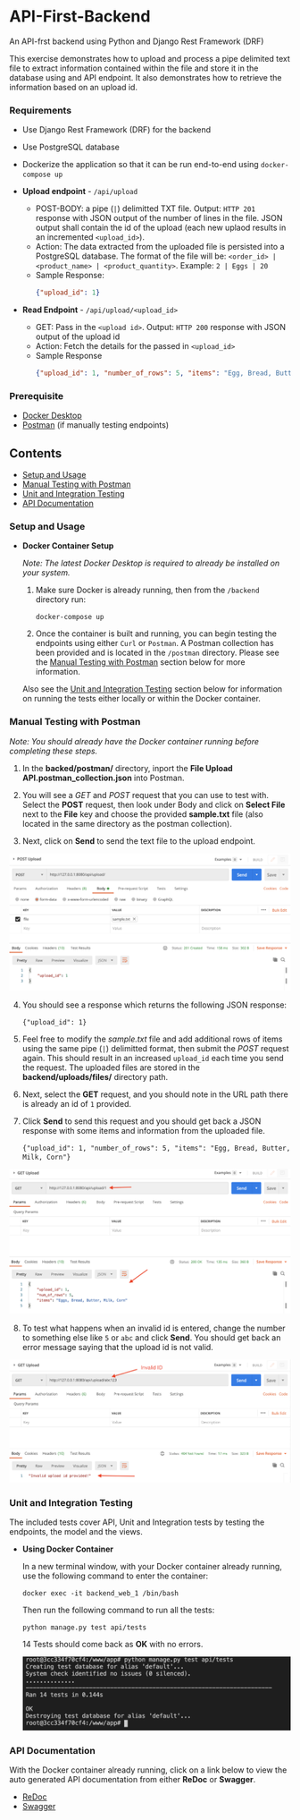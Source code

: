 # API-First-Backend
An API-frst backend using Python and Django Rest Framework (DRF)

This exercise demonstrates how to upload and process a pipe delimited text file to extract information contained within the file and store it in the database using and API endpoint. It also demonstrates how to retrieve the information based on an upload id.


### Requirements

- Use Django Rest Framework (DRF) for the backend
- Use PostgreSQL database
- Dockerize the application so that it can be run end-to-end using `docker-compose up`

- **Upload endpoint** - `/api/upload`
  - POST-BODY: a pipe (`|`) delimitted TXT file. Output: `HTTP 201` response with JSON output of the number of lines in the file. JSON output shall contain the id of the upload (each new uplaod results in an incremented `<upload_id>`). 
  - Action: The data extracted from the uploaded file is persisted into a PostgreSQL database. The format of the file will be: `<order_id> | <product_name> | <product_quantity>`. Example: `2 | Eggs | 20`
  - Sample Response:
    ```json
    {"upload_id": 1}
    ```
- **Read Endpoint** - `/api/upload/<upload_id>`
  - GET: Pass in the `<upload id>`. Output: `HTTP 200` response with JSON output of the upload id
  - Action: Fetch the details for the passed in `<upload_id>`
  - Sample Response
    ```json
    {"upload_id": 1, "number_of_rows": 5, "items": "Egg, Bread, Butter, Milk, Corn"}
    ```


### Prerequisite

- [Docker Desktop](https://docs.docker.com/desktop/)
- [Postman](https://www.postman.com/downloads/) (if manually testing endpoints)


## Contents

- [Setup and Usage](#Setup-and-Usage)
- [Manual Testing with Postman](#Manual-Testing-with-Postman)
- [Unit and Integration Testing](#Unit-and-Integration-Testing)
- [API Documentation](#API-Documentation)


### Setup and Usage

- **Docker Container Setup**

    _Note: The latest Docker Desktop is required to already be installed on your system._

    1. Make sure Docker is already running, then from the `/backend` directory run:

        ```
        docker-compose up
        ```

    2. Once the container is built and running, you can begin testing the endpoints using either `Curl` or `Postman`. A Postman collection has been provided and is located in the `/postman` directory. Please see the [Manual Testing with Postman](#Manual-Testing-with-Postman) section below for more information.

    Also see the [Unit and Integration Testing](#Unit-and-Integration-Testing) section below for information on running the tests either locally or within the Docker container.


### Manual Testing with Postman

_Note: You should already have the Docker container running before completing these steps._

1. In the **backed/postman/** directory, inport the **File Upload API.postman_collection.json** into Postman.

2. You will see a _GET_ and _POST_ request that you can use to test with. Select the **POST** request, then look under Body and click on **Select File** next to the **File** key and choose the provided **sample.txt** file (also located in the same directory as the postman collection).

3. Next, click on **Send** to send the text file to the upload endpoint.

![Postman - POST Request](docs/postman_post.png)

4. You should see a response which returns the following JSON response:

    ```
    {"upload_id": 1}
    ```

5. Feel free to modify the _sample.txt_ file and add additional rows of items using the same pipe (`|`) delimitted format, then submit the _POST_ request again. This should result in an increased `upload_id` each time you send the request. The uploaded files are stored in the **backend/uploads/files/** directory path.

6. Next, select the **GET** request, and you should note in the URL path there is already an id of `1` provided.

7. Click **Send** to send this request and you should get back a JSON response with some items and information from the uploaded file.

    ```
    {"upload_id": 1, "number_of_rows": 5, "items": "Egg, Bread, Butter, Milk, Corn"}
    ```
  
![Postman - GET Request](docs/postman_get.png)

8. To test what happens when an invalid id is entered, change the number to something else like `5` or `abc` and click **Send**. You should get back an error message saying that the upload id is not valid.

![Postman - Invalid ID](docs/postman_id_error.png)


### Unit and Integration Testing

The included tests cover API, Unit and Integration tests by testing the endpoints, the model and the views.

- **Using Docker Container**

  In a new terminal window, with your Docker container already running, use the following command to enter the container:

  ```
  docker exec -it backend_web_1 /bin/bash
  ```

  Then run the following command to run all the tests:

  ```
  python manage.py test api/tests
  ```

  14 Tests should come back as **OK** with no errors.

  ![Tests](docs/tests.png)
  

### API Documentation

With the Docker container already running, click on a link below to view the auto generated API documentation from either **ReDoc** or **Swagger**.

- [ReDoc](http://localhost:8080/api)
- [Swagger](http://localhost:8080/api/swagger)
